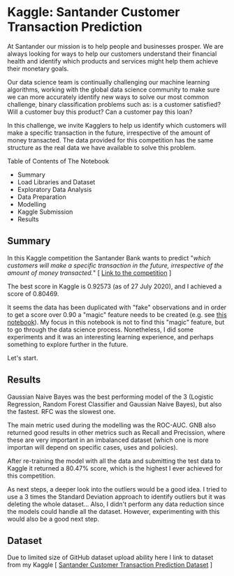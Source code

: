 # Kaggle: Santander Customer Transaction Prediction

At Santander our mission is to help people and businesses prosper. We are always looking for ways to help our customers understand their financial health and identify which products and services might help them achieve their monetary goals.

Our data science team is continually challenging our machine learning algorithms, working with the global data science community to make sure we can more accurately identify new ways to solve our most common challenge, binary classification problems such as: is a customer satisfied? Will a customer buy this product? Can a customer pay this loan?

In this challenge, we invite Kagglers to help us identify which customers will make a specific transaction in the future, irrespective of the amount of money transacted. The data provided for this competition has the same structure as the real data we have available to solve this problem.



Table of Contents of The Notebook

- Summary
- Load Libraries and Dataset
- Exploratory Data Analysis
- Data Preparation
- Modelling
- Kaggle Submission
- Results


## Summary
In this Kaggle competition the Santander Bank wants to predict "*which customers will make a specific transaction in the future, irrespective of the amount of money transacted.*" [ [Link to the competition](https://www.kaggle.com/c/santander-customer-transaction-prediction) ]

The best score in Kaggle is 0.92573 (as of 27 July 2020), and I achieved a score of 0.80469. 

It seems the data has been duplicated with "fake" observations and in order to get a score over 0.90 a "magic" feature needs to be created (e.g. see [this notebook](https://www.kaggle.com/cdeotte/200-magical-models-santander-0-920)). My focus in this notebook is not to find this "magic" feature, but to go through the data science process. Nonetheless, I did some experiments and it was an interesting learning experience, and perhaps something to explore further in the future. 

Let's start.

## Results
Gaussian Naive Bayes was the best performing model of the 3 (Logistic Regression, Random Forest Classifier and Gaussian Naive Bayes), but also the fastest. RFC was the slowest one.

The main metric used during the modelling was the ROC-AUC. GNB also returned good results in other metrics such as Recall and Precission, where these are very important in an imbalanced dataset (which one is more importan will depend on specific cases, uses and policies).

After re-training the model with all the data and submitting the test data to Kaggle it returned a 80.47% score, which is the highest I ever achieved for this competition.

As next steps, a deeper look into the outliers would be a good idea. I tried to use a 3 times the Standard Deviation approach to identify outliers but it was deleting the whole dataset... Also, I didn't perform any data reduction since the models could handle all the dataset. However, experimenting with this would also be a good next step.

## Dataset
Due to limited size of GitHub dataset upload ability here I link to dataset from my Kaggle [ [Santander Customer Transaction Prediction Dataset](https://www.kaggle.com/saadbinmanjuradit/santander-customer-transaction-prediction-dataset) ]
